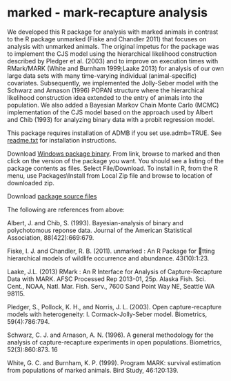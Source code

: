 marked - mark-recapture analysis
=======================================

We developed this R package for analysis with marked animals in 
contrast to the R package unmarked (Fiske and Chandler 2011) that 
focuses on analysis with unmarked animals. The original impetus 
for the package was to implement the CJS model using the hierarchical 
likelihood construction described by Pledger et al. (2003) and to 
improve on execution times with RMark/MARK (White and Burnham 1999;Laake 2013)
for analysis of our own large data sets with many time-varying 
individual (animal-specific) covariates. Subsequently, we implemented 
the Jolly-Seber model with the Schwarz and Arnason (1996) POPAN 
structure where the hierarchical likelihood construction idea extended 
to the entry of animals into the population. We also added a 
Bayesian Markov Chain Monte Carlo (MCMC) implementation of the 
CJS model based on the approach used by Albert and Chib (1993) for 
analyzing binary data with a probit regression model. 

This package requires installation of ADMB if you set use.admb=TRUE. 
See [readme.txt](https://github.com/jlaake/marked/blob/master/marked/inst/README.txt) for installation instructions.

Download [Windows package binary](https://docs.google.com/folder/d/0B77g1ScdUwVeOVJNUVVGS0YtWE0/edit). From link, browse to marked and then click on
the version of the package you want. You should see a listing of the package contents as files.  Select File/Download. 
To install in R, from the R menu, use Packages\Install from Local Zip file and browse to location of downloaded zip. 

Download [package source files](https://github.com/jlaake/marked/archive/master.zip)

The following are references from above:

Albert, J. and Chib, S. (1993). Bayesian-analysis of binary and polychotomous
reponse data. Journal of the American Statistical Association, 88(422):669:679.

Fiske, I. J. and Chandler, R. B. (2011). unmarked : An R Package for tting
hierarchical models of wildlife occurrence and abundance. 43(10):1:23.

Laake, J.L. (2013) RMark : An R Interface for Analysis of Capture-Recapture Data
with MARK. AFSC Processed Rep 2013-01, 25p. Alaska Fish. Sci. Cent., NOAA,
Natl. Mar. Fish. Serv., 7600 Sand Point Way NE, Seattle WA 98115.

Pledger, S., Pollock, K. H., and Norris, J. L. (2003). Open capture-recapture models
with heterogeneity: I. Cormack-Jolly-Seber model. Biometrics, 59(4):786:794.

Schwarz, C. J. and Arnason, A. N. (1996). A general methodology for the analysis
of capture-recapture experiments in open populations. Biometrics, 52(3):860:873.
16

White, G. C. and Burnham, K. P. (1999). Program MARK: survival estimation from
populations of marked animals. Bird Study, 46:120:139.
